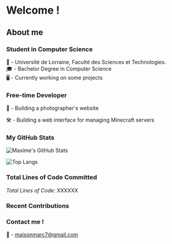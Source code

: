 # Welcome !

## About me

### Student in Computer Science

🏫 - Université de Lorraine, Faculté des Sciences et Technologies.<br/>
🎓 - Bachelor Degree in Computer Science<br/>
🖥️ - Currently working on some projects<br/>

### Free-time Developer

📸 - Building a photographer's website

🛠️ - Building a web interface for managing Minecraft servers

### My GitHub Stats

![Maxime's GitHub Stats](https://vercel-readme-stats-cwwv9y867-maximelegos-projects.vercel.app/api?username=Maximelego&show_icons=true&count_private=true&include_all_commits=true)

![Top Langs](https://vercel-readme-stats-cwwv9y867-maximelegos-projects.vercel.app/api/top-langs/?username=Maximelego&layout=compact&count_private=true)


### Total Lines of Code Committed

*Total Lines of Code:* XXXXXX

### Recent Contributions

<!--START_SECTION:activity-->
<!--END_SECTION:activity-->

### Contact me !

📨 - maisonmarc7@gmail.com
